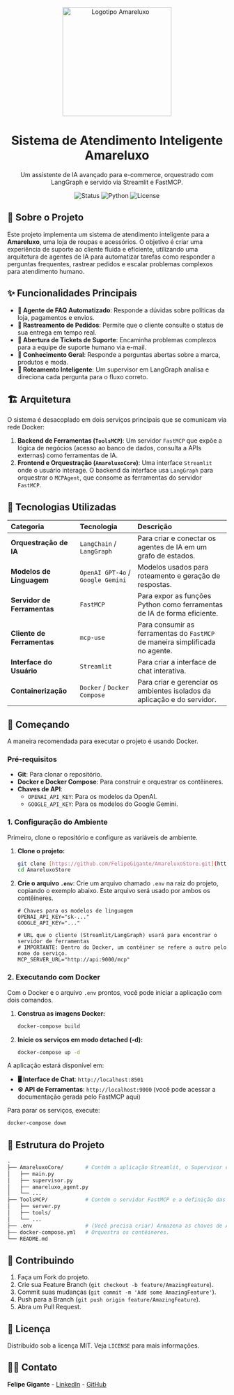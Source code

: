 <div align="center">
  <img src="https://i.ibb.co/k4m4LrH/amareluxo.png" alt="Logotipo Amareluxo" width="250px">
  <h1>Sistema de Atendimento Inteligente Amareluxo</h1>
  <p>Um assistente de IA avançado para e-commerce, orquestrado com LangGraph e servido via Streamlit e FastMCP.</p>
  
  <p>
    <img alt="Status" src="https://img.shields.io/badge/status-ativo-brightgreen">
    <img alt="Python" src="https://img.shields.io/badge/Python-3.10%2B-blue">
    <img alt="License" src="https://img.shields.io/badge/licen%C3%A7a-MIT-purple">
  </p>
</div>

## 🎯 Sobre o Projeto

Este projeto implementa um sistema de atendimento inteligente para a **Amareluxo**, uma loja de roupas e acessórios. O objetivo é criar uma experiência de suporte ao cliente fluida e eficiente, utilizando uma arquitetura de agentes de IA para automatizar tarefas como responder a perguntas frequentes, rastrear pedidos e escalar problemas complexos para atendimento humano.

## ✨ Funcionalidades Principais

- **🤖 Agente de FAQ Automatizado**: Responde a dúvidas sobre políticas da loja, pagamentos e envios.
- **🚚 Rastreamento de Pedidos**: Permite que o cliente consulte o status de sua entrega em tempo real.
- **📧 Abertura de Tickets de Suporte**: Encaminha problemas complexos para a equipe de suporte humano via e-mail.
- **🧠 Conhecimento Geral**: Responde a perguntas abertas sobre a marca, produtos e moda.
- **🧭 Roteamento Inteligente**: Um supervisor em LangGraph analisa e direciona cada pergunta para o fluxo correto.

## 🏗️ Arquitetura

O sistema é desacoplado em dois serviços principais que se comunicam via rede Docker:

1.  **Backend de Ferramentas (`ToolsMCP`)**: Um servidor `FastMCP` que expõe a lógica de negócios (acesso ao banco de dados, consulta a APIs externas) como ferramentas de IA.
2.  **Frontend e Orquestração (`AmareluxoCore`)**: Uma interface `Streamlit` onde o usuário interage. O backend da interface usa `LangGraph` para orquestrar o `MCPAgent`, que consome as ferramentas do servidor `FastMCP`.

## 🚀 Tecnologias Utilizadas

| Categoria              | Tecnologia                   | Descrição                                                                    |
| :--------------------- | :--------------------------- | :--------------------------------------------------------------------------- |
| **Orquestração de IA** | `LangChain` / `LangGraph`    | Para criar e conectar os agentes de IA em um grafo de estados.               |
| **Modelos de Linguagem**| `OpenAI GPT-4o` / `Google Gemini` | Modelos usados para roteamento e geração de respostas.                       |
| **Servidor de Ferramentas** | `FastMCP`                    | Para expor as funções Python como ferramentas de IA de forma eficiente.      |
| **Cliente de Ferramentas** | `mcp-use`                    | Para consumir as ferramentas do `FastMCP` de maneira simplificada no agente. |
| **Interface do Usuário**| `Streamlit`                  | Para criar a interface de chat interativa.                                   |
| **Containerização** | `Docker` / `Docker Compose`  | Para criar e gerenciar os ambientes isolados da aplicação e do servidor.   |

## 🏁 Começando

A maneira recomendada para executar o projeto é usando Docker.

### Pré-requisitos

- **Git**: Para clonar o repositório.
- **Docker e Docker Compose**: Para construir e orquestrar os contêineres.
- **Chaves de API**:
  - `OPENAI_API_KEY`: Para os modelos da OpenAI.
  - `GOOGLE_API_KEY`: Para os modelos do Google Gemini.

### 1. Configuração do Ambiente

Primeiro, clone o repositório e configure as variáveis de ambiente.

1.  **Clone o projeto:**
    ```bash
    git clone [https://github.com/FelipeGigante/AmareluxoStore.git](https://github.com/FelipeGigante/AmareluxoStore.git)
    cd AmareluxoStore
    ```

2.  **Crie o arquivo `.env`**: Crie um arquivo chamado `.env` na raiz do projeto, copiando o exemplo abaixo. Este arquivo será usado por ambos os contêineres.

    ```env
    # Chaves para os modelos de linguagem
    OPENAI_API_KEY="sk-..."
    GOOGLE_API_KEY="..."

    # URL que o cliente (Streamlit/LangGraph) usará para encontrar o servidor de ferramentas
    # IMPORTANTE: Dentro do Docker, um contêiner se refere a outro pelo nome do serviço.
    MCP_SERVER_URL="http://api:9000/mcp"
    ```

### 2. Executando com Docker

Com o Docker e o arquivo `.env` prontos, você pode iniciar a aplicação com dois comandos.

1.  **Construa as imagens Docker:**
    ```bash
    docker-compose build
    ```

2.  **Inicie os serviços em modo detached (-d):**
    ```bash
    docker-compose up -d
    ```

A aplicação estará disponível em:
- **🖥️ Interface de Chat**: `http://localhost:8501`
- **⚙️ API de Ferramentas**: `http://localhost:9000` (você pode acessar a documentação gerada pelo FastMCP aqui)

Para parar os serviços, execute:
```bash
docker-compose down
```

## 📁 Estrutura do Projeto
```bash
.
├── AmareluxoCore/       # Contém a aplicação Streamlit, o Supervisor e o Agente.
│   ├── main.py
│   ├── supervisor.py
│   ├── amareluxo_agent.py
│   └── ...
├── ToolsMCP/            # Contém o servidor FastMCP e a definição das ferramentas.
│   ├── server.py
│   ├── tools/
│   └── ...
├── .env                 # (Você precisa criar) Armazena as chaves de API.
├── docker-compose.yml   # Orquestra os contêineres.
└── README.md
```

## 🤝 Contribuindo

1.  Faça um Fork do projeto.
2.  Crie sua Feature Branch (`git checkout -b feature/AmazingFeature`).
3.  Commit suas mudanças (`git commit -m 'Add some AmazingFeature'`).
4.  Push para a Branch (`git push origin feature/AmazingFeature`).
5.  Abra um Pull Request.

## 📜 Licença

Distribuído sob a licença MIT. Veja `LICENSE` para mais informações.

## 👨‍💻 Contato

**Felipe Gigante** - [LinkedIn](https://www.linkedin.com/in/felipegigante/) - [GitHub](https://github.com/FelipeGigante)